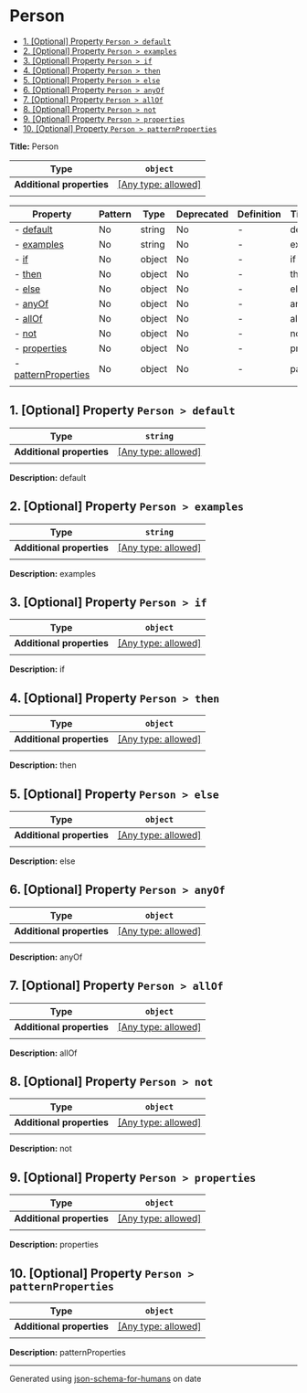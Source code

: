 # Person

- [1. [Optional] Property `Person > default`](#default)
- [2. [Optional] Property `Person > examples`](#examples)
- [3. [Optional] Property `Person > if`](#if)
- [4. [Optional] Property `Person > then`](#then)
- [5. [Optional] Property `Person > else`](#else)
- [6. [Optional] Property `Person > anyOf`](#anyOf)
- [7. [Optional] Property `Person > allOf`](#allOf)
- [8. [Optional] Property `Person > not`](#not)
- [9. [Optional] Property `Person > properties`](#properties)
- [10. [Optional] Property `Person > patternProperties`](#patternProperties)

**Title:** Person

| Type                      | `object`                                                                  |
| ------------------------- | ------------------------------------------------------------------------- |
| **Additional properties** | [[Any type: allowed]](# "Additional Properties of any type are allowed.") |
|                           |                                                                           |

| Property                                   | Pattern | Type   | Deprecated | Definition | Title/Description |
| ------------------------------------------ | ------- | ------ | ---------- | ---------- | ----------------- |
| - [default](#default )                     | No      | string | No         | -          | default           |
| - [examples](#examples )                   | No      | string | No         | -          | examples          |
| - [if](#if )                               | No      | object | No         | -          | if                |
| - [then](#then )                           | No      | object | No         | -          | then              |
| - [else](#else )                           | No      | object | No         | -          | else              |
| - [anyOf](#anyOf )                         | No      | object | No         | -          | anyOf             |
| - [allOf](#allOf )                         | No      | object | No         | -          | allOf             |
| - [not](#not )                             | No      | object | No         | -          | not               |
| - [properties](#properties )               | No      | object | No         | -          | properties        |
| - [patternProperties](#patternProperties ) | No      | object | No         | -          | patternProperties |
|                                            |         |        |            |            |                   |

## <a name="default"></a>1. [Optional] Property `Person > default`

| Type                      | `string`                                                                  |
| ------------------------- | ------------------------------------------------------------------------- |
| **Additional properties** | [[Any type: allowed]](# "Additional Properties of any type are allowed.") |
|                           |                                                                           |

**Description:** default

## <a name="examples"></a>2. [Optional] Property `Person > examples`

| Type                      | `string`                                                                  |
| ------------------------- | ------------------------------------------------------------------------- |
| **Additional properties** | [[Any type: allowed]](# "Additional Properties of any type are allowed.") |
|                           |                                                                           |

**Description:** examples

## <a name="if"></a>3. [Optional] Property `Person > if`

| Type                      | `object`                                                                  |
| ------------------------- | ------------------------------------------------------------------------- |
| **Additional properties** | [[Any type: allowed]](# "Additional Properties of any type are allowed.") |
|                           |                                                                           |

**Description:** if

## <a name="then"></a>4. [Optional] Property `Person > then`

| Type                      | `object`                                                                  |
| ------------------------- | ------------------------------------------------------------------------- |
| **Additional properties** | [[Any type: allowed]](# "Additional Properties of any type are allowed.") |
|                           |                                                                           |

**Description:** then

## <a name="else"></a>5. [Optional] Property `Person > else`

| Type                      | `object`                                                                  |
| ------------------------- | ------------------------------------------------------------------------- |
| **Additional properties** | [[Any type: allowed]](# "Additional Properties of any type are allowed.") |
|                           |                                                                           |

**Description:** else

## <a name="anyOf"></a>6. [Optional] Property `Person > anyOf`

| Type                      | `object`                                                                  |
| ------------------------- | ------------------------------------------------------------------------- |
| **Additional properties** | [[Any type: allowed]](# "Additional Properties of any type are allowed.") |
|                           |                                                                           |

**Description:** anyOf

## <a name="allOf"></a>7. [Optional] Property `Person > allOf`

| Type                      | `object`                                                                  |
| ------------------------- | ------------------------------------------------------------------------- |
| **Additional properties** | [[Any type: allowed]](# "Additional Properties of any type are allowed.") |
|                           |                                                                           |

**Description:** allOf

## <a name="not"></a>8. [Optional] Property `Person > not`

| Type                      | `object`                                                                  |
| ------------------------- | ------------------------------------------------------------------------- |
| **Additional properties** | [[Any type: allowed]](# "Additional Properties of any type are allowed.") |
|                           |                                                                           |

**Description:** not

## <a name="properties"></a>9. [Optional] Property `Person > properties`

| Type                      | `object`                                                                  |
| ------------------------- | ------------------------------------------------------------------------- |
| **Additional properties** | [[Any type: allowed]](# "Additional Properties of any type are allowed.") |
|                           |                                                                           |

**Description:** properties

## <a name="patternProperties"></a>10. [Optional] Property `Person > patternProperties`

| Type                      | `object`                                                                  |
| ------------------------- | ------------------------------------------------------------------------- |
| **Additional properties** | [[Any type: allowed]](# "Additional Properties of any type are allowed.") |
|                           |                                                                           |

**Description:** patternProperties

----------------------------------------------------------------------------------------------------------------------------
Generated using [json-schema-for-humans](https://github.com/coveooss/json-schema-for-humans) on date